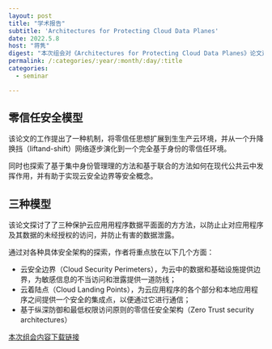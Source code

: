 ```yaml
---
layout: post
title: "学术报告"
subtitle: 'Architectures for Protecting Cloud Data Planes'
date: 2022.5.8
host: "蒋隽"
digest: "本次组会对《Architectures for Protecting Cloud Data Planes》论文进行了深入研读。"
permalink: /:categories/:year/:month/:day/:title
categories:
  - seminar

---
```


## 零信任安全模型

该论文的工作提出了一种机制，将零信任思想扩展到⽣生产云环境，并从一个升降换挡（liftand-shift）网络逐步演化到一个完全基于身份的零信任环境。

同时也探索了基于集中身份管理理的方法和基于联合的方法如何在现代公共云中发挥作用，并有助于实现云安全边界等安全概念。


## 三种模型

该论文探讨了了三种保护云应⽤用程序数据平⾯面的⽅方法，以防⽌止对应用程序及其数据的未经授权的访问，并防止有害的数据泄露。

通过对各种具体安全架构的探索，作者将重点放在以下几个方面：

+ 云安全边界（Cloud Security Perimeters），为云中的数据和基础设施提供边界，为敏感信息的不当访问和泄露提供一道防线；
+ 云着陆点（Cloud Landing Points），为云应用程序的各个部分和本地应用程序之间提供一个安全的集成点，以便通过它进行通信；
+ 基于纵深防御和最低权限访问原则的零信任安全架构（Zero Trust security architectures）


[本次组会内容下载链接](https://github.com/xxycfhb/pku_exploit_files/blob/main/seminar/Architectures%20for%20Protecting%20Cloud%20Data%20Planes%20.pdf)